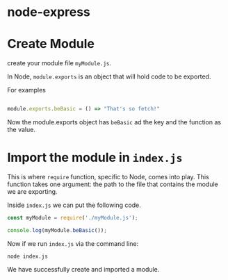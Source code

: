 # node-express

# Create Module
create your module file `myModule.js`.

In Node, `module.exports` is an object that will hold code to be exported.

For examples

```js

module.exports.beBasic = () => "That's so fetch!"

```

Now the module.exports object has `beBasic` ad the key and the function as the value.

# Import the module in `index.js`

This is where `require` function, specific to Node, comes into play. This function takes one argument: the path to the file that contains the module we are exporting.

Inside `index.js` we can put the following code.

```js 
const myModule = require('./myModule.js');

console.log(myModule.beBasic());
```

Now if we run `index.js` via the command line: 

`node index.js`


We have successfully create and imported a module.
